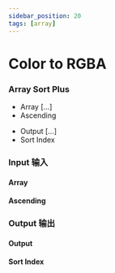 ```yaml
---
sidebar_position: 20
tags: [array]
---
```


# Color to RGBA

<div className="patch-container">
    <div className="patch processor">
        <h3>Array Sort Plus</h3>
        <ul className="inputs">
            <li>Array <span>[...]</span></li>
            <li>Ascending <span className="checkbox-off"></span></li>
        </ul>
        <ul className="outputs">
            <li>Output <span>[...]</span></li>
            <li>Sort Index</li>
        </ul>
    </div>
</div>


<div className="port-descriptions">
<div className="inputs">

### Input 输入

#### Array

#### Ascending

</div>
<div className="outputs">

### Output 输出

#### Output 

#### Sort Index


</div>
</div>